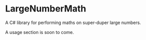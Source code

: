 LargeNumberMath
===============

A C# library for performing maths on super-duper large numbers.

A usage section is soon to come.